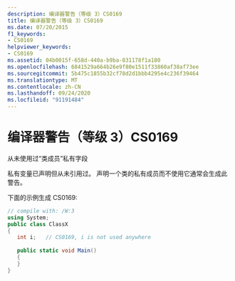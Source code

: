 ```yaml
---
description: 编译器警告（等级 3）CS0169
title: 编译器警告（等级 3）CS0169
ms.date: 07/20/2015
f1_keywords:
- CS0169
helpviewer_keywords:
- CS0169
ms.assetid: 04b0015f-658d-440a-b9ba-831178f1a180
ms.openlocfilehash: 6841529a664b26e9f80e1511f33860af38af73ee
ms.sourcegitcommit: 5b475c1855b32cf78d2d1bbb4295e4c236f39464
ms.translationtype: MT
ms.contentlocale: zh-CN
ms.lasthandoff: 09/24/2020
ms.locfileid: "91191484"
---
```

# <a name="compiler-warning-level-3-cs0169"></a>编译器警告（等级 3）CS0169

从未使用过“类成员”私有字段  
  
 私有变量已声明但从未引用过。 声明一个类的私有成员而不使用它通常会生成此警告。  
  
 下面的示例生成 CS0169:  
  
```csharp  
// compile with: /W:3  
using System;  
public class ClassX  
{  
   int i;   // CS0169, i is not used anywhere  
  
   public static void Main()  
   {  
   }  
}  
```
